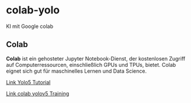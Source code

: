 # colab-yolo
KI mit Google colab

## Colab
**Colab** ist ein gehosteter Jupyter Notebook-Dienst, der kostenlosen Zugriff auf Computerressourcen, einschließlich GPUs und TPUs, bietet. Colab eignet sich gut für maschinelles Lernen und Data Science.


[Link Yolo5 Tutorial](YOLOv5_Tutorial.ipynb)

[Link colab yolov5 Training](colab-yolov5-training.ipynb)

